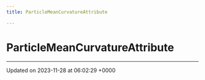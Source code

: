 ```yaml
---
title: ParticleMeanCurvatureAttribute

---
```


# ParticleMeanCurvatureAttribute





-------------------------------

Updated on 2023-11-28 at 06:02:29 +0000